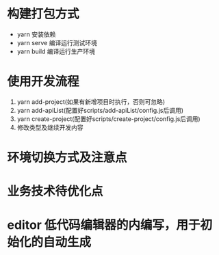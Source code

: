 # 构建打包方式
+ yarn 安装依赖
+ yarn serve 编译运行测试环境
+ yarn build 编译运行生产环境

# 使用开发流程
1. yarn add-project(如果有新增项目时执行，否则可忽略)
2. yarn add-apiList(配置好scripts/add-apiList/config.js后调用)
3. yarn create-project(配置好scripts/create-project/config.js后调用)
4. 修改类型及继续开发内容

# 环境切换方式及注意点

# 业务技术待优化点
# editor 低代码编辑器的内编写，用于初始化的自动生成
